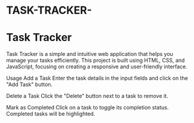 # TASK-TRACKER-

# Task Tracker

Task Tracker is a simple and intuitive web application that helps you manage your tasks efficiently. This project is built using HTML, CSS, and JavaScript, focusing on creating a responsive and user-friendly interface.

Usage
Add a Task
Enter the task details in the input fields and click on the "Add Task" button.

Delete a Task
Click the "Delete" button next to a task to remove it.

Mark as Completed
Click on a task to toggle its completion status. Completed tasks will be highlighted.
